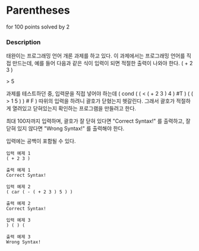 # Parentheses
for 100 points solved by 2

### Description

태완이는 프로그래밍 언어 개론 과제를 하고 있다.
이 과제에서는 프로그래밍 언어를 직접 만드는데, 예를 들어 다음과 같은 식이 입력이 되면 적절한 출력이 나와야 한다.
  ( + 2 3 )

\> 5

과제를 테스트하던 중, 입력문을 직접 넣어야 하는데
( cond ( ( < ( + 2 3 ) 4 ) #T ) ( ( > 1 5 ) ) # F )
따위의 입력을 하려니 괄호가 닫혔는지 헷갈린다. 그래서 괄호가 적절하게 열려있고 닫혀있는지 확인하는 프로그램을 만들려고 한다.

최대 100자까지 입력하며, 괄호가 잘 닫혀 있다면
"Correct Syntax!"
를 출력하고, 잘 닫혀 있지 않다면
"Wrong Syntax!"
를 출력해야 한다.

입력에는 공백이 포함될 수 있다.
```
입력 예제 1
( + 2 3 )
```

```
출력 예제 1
Correct Syntax!
```
```
입력 예제 2
( car ( - ( + 2 3 ) 5 ) )
```
```
출력 예제 2
Correct Syntax!
```
```
입력 예제 3
) ( ) (
```
```
출력 예제 3
Wrong Syntax!
```
